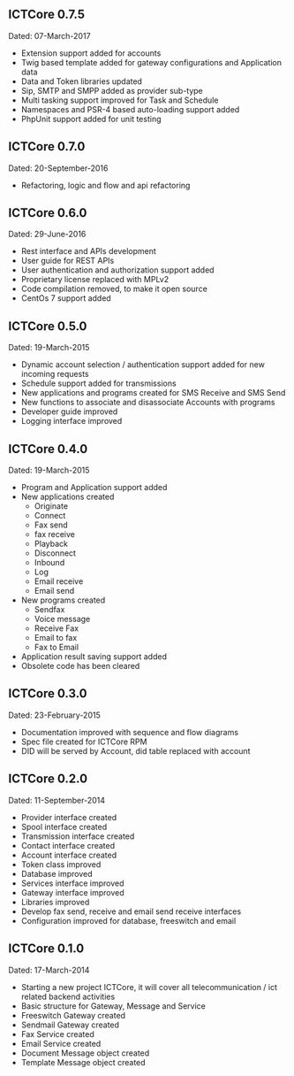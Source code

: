 ICTCore 0.7.5
--------------

Dated: 07-March-2017

* Extension support added for accounts
* Twig based template added for gateway configurations and Application data
* Data and Token libraries updated
* Sip, SMTP and SMPP added as provider sub-type
* Multi tasking support improved for Task and Schedule
* Namespaces and PSR-4 based auto-loading support added
* PhpUnit support added for unit testing

ICTCore 0.7.0
--------------

Dated: 20-September-2016

* Refactoring, logic and flow and api refactoring

ICTCore 0.6.0
-------------

Dated: 29-June-2016

* Rest interface and APIs development
* User guide for REST APIs
* User authentication and authorization support added
* Proprietary license replaced with MPLv2
* Code compilation removed, to make it open source
* CentOs 7 support added

ICTCore 0.5.0
-------------

Dated: 19-March-2015

 * Dynamic account selection / authentication support added for new incoming requests
 * Schedule support added for transmissions
 * New applications and programs created for SMS Receive and SMS Send
 * New functions to associate and disassociate Accounts with programs
 * Developer guide improved
 * Logging interface improved

ICTCore 0.4.0
-------------

Dated: 19-March-2015

 * Program and Application support added
 * New applications created
   * Originate
   * Connect
   * Fax send
   * fax receive
   * Playback
   * Disconnect
   * Inbound
   * Log
   * Email receive 
   * Email send
 * New programs created
   * Sendfax
   * Voice message
   * Receive Fax
   * Email to fax
   * Fax to Email
 * Application result saving support added
 * Obsolete code has been cleared

  
ICTCore 0.3.0
-------------

Dated: 23-February-2015

 * Documentation improved with sequence and flow diagrams
 * Spec file created for ICTCore RPM
 * DID will be served by Account, did table replaced with account


ICTCore 0.2.0
-------------

Dated: 11-September-2014

 * Provider interface created
 * Spool interface created
 * Transmission interface created
 * Contact interface created
 * Account interface created
 * Token class improved
 * Database improved
 * Services interface improved
 * Gateway interface improved
 * Libraries improved
 * Develop fax send, receive and email send receive interfaces
 * Configuration improved for database, freeswitch and email


ICTCore 0.1.0
-------------

Dated: 17-March-2014

 * Starting a new project ICTCore, it will cover all telecommunication / ict related backend activities
 * Basic structure for Gateway, Message and Service
 * Freeswitch Gateway created
 * Sendmail Gateway created
 * Fax Service created
 * Email Service created
 * Document Message object created
 * Template Message object created
